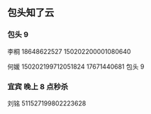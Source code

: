## 包头知了云

### 包头 9

李桐
18648622527
150202200001080640

何媛 150202199712051824
17671440681
包头 9

### 宜宾 晚上 8 点秒杀

刘铭 511527199802223628
